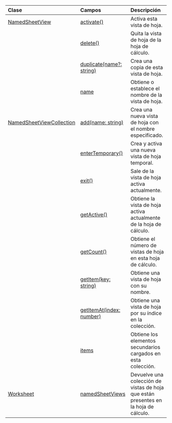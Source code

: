 | Clase | Campos | Descripción |
|:---|:---|:---|
|[NamedSheetView](/javascript/api/excel/excel.namedsheetview)|[activate()](/javascript/api/excel/excel.namedsheetview#activate--)|Activa esta vista de hoja.|
||[delete()](/javascript/api/excel/excel.namedsheetview#delete--)|Quita la vista de hoja de la hoja de cálculo.|
||[duplicate(name?: string)](/javascript/api/excel/excel.namedsheetview#duplicate-name-)|Crea una copia de esta vista de hoja.|
||[name](/javascript/api/excel/excel.namedsheetview#name)|Obtiene o establece el nombre de la vista de hoja.|
|[NamedSheetViewCollection](/javascript/api/excel/excel.namedsheetviewcollection)|[add(name: string)](/javascript/api/excel/excel.namedsheetviewcollection#add-name-)|Crea una nueva vista de hoja con el nombre especificado.|
||[enterTemporary()](/javascript/api/excel/excel.namedsheetviewcollection#entertemporary--)|Crea y activa una nueva vista de hoja temporal.|
||[exit()](/javascript/api/excel/excel.namedsheetviewcollection#exit--)|Sale de la vista de hoja activa actualmente.|
||[getActive()](/javascript/api/excel/excel.namedsheetviewcollection#getactive--)|Obtiene la vista de hoja activa actualmente de la hoja de cálculo.|
||[getCount()](/javascript/api/excel/excel.namedsheetviewcollection#getcount--)|Obtiene el número de vistas de hoja en esta hoja de cálculo.|
||[getItem(key: string)](/javascript/api/excel/excel.namedsheetviewcollection#getitem-key-)|Obtiene una vista de hoja con su nombre.|
||[getItemAt(index: number)](/javascript/api/excel/excel.namedsheetviewcollection#getitemat-index-)|Obtiene una vista de hoja por su índice en la colección.|
||[items](/javascript/api/excel/excel.namedsheetviewcollection#items)|Obtiene los elementos secundarios cargados en esta colección.|
|[Worksheet](/javascript/api/excel/excel.worksheet)|[namedSheetViews](/javascript/api/excel/excel.worksheet#namedsheetviews)|Devuelve una colección de vistas de hoja que están presentes en la hoja de cálculo.|
